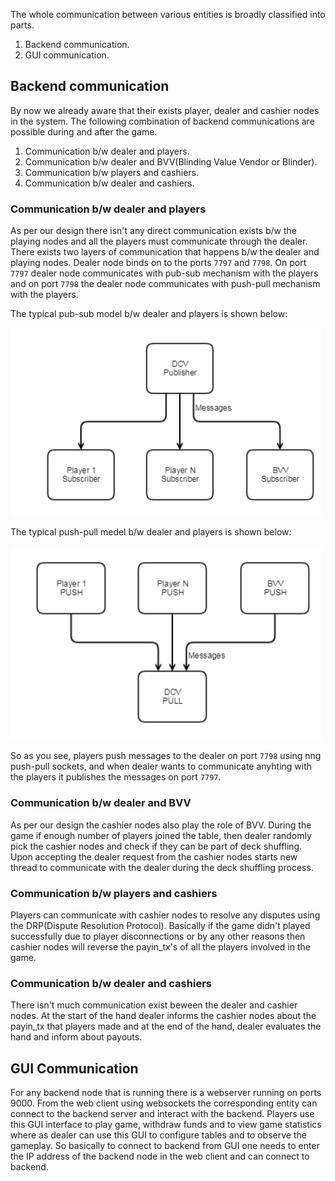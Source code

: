 The whole communication between various entities is broadly classified into parts.
1. Backend communication.
2. GUI communication.

## Backend communication
By now we already aware that their exists player, dealer and cashier nodes in the system. The following combination of backend communications are possible during and after the game.
1. Communication b/w dealer and players.
2. Communication b/w dealer and BVV(Blinding Value Vendor or Blinder).
3. Communication b/w players and cashiers.
4. Communication b/w dealer and cashiers.

### Communication b/w dealer and players
As per our design there isn't any direct communication exists b/w the playing nodes and all the players must communicate through the dealer. There exists two layers of communication that happens b/w the dealer and playing nodes. Dealer node binds on to the ports `7797` and `7798`. On port `7797` dealer node communicates with pub-sub mechanism with the players and on port `7798` the dealer node communicates with push-pull mechanism with the players. 

The typical pub-sub model b/w dealer and players is shown below:

<img src="../../assets/Messages.png" width="500">

The typical push-pull medel b/w dealer and players is shown below:

<img src="../../assets/PULL.png" width="500">

So as you see, players push messages to the dealer on port `7798` using nng push-pull sockets, and when dealer wants to communicate anyhting with the players it publishes the messages on port `7797`.

### Communication b/w dealer and BVV
As per our design the cashier nodes also play the role of BVV. During the game if enough number of players joined the table, then dealer randomly pick the cashier nodes and check if they can be part of deck shuffling. Upon accepting the dealer request from the cashier nodes starts new thread to communicate with the dealer during the deck shuffling process. 

### Communication b/w players and cashiers
Players can communicate with cashier nodes to resolve any disputes using the DRP(Dispute Resolution Protocol). Basically if the game didn't played successfully due to player disconnections or by any other reasons then cashier nodes will reverse the payin_tx's of all the players involved in the game.

### Communication b/w dealer and cashiers
There isn't much communication exist beween the dealer and cashier nodes. At the start of the hand dealer informs the cashier nodes about the payin_tx that players made and at the end of the hand, dealer evaluates the hand and inform about payouts.


## GUI Communication
For any backend node that is running there is a webserver running on ports 9000. From the web client using websockets the corresponding entity can connect to the backend server and interact with the backend. Players use this GUI interface to play game, withdraw funds and to view game statistics where as dealer can use this GUI to configure tables and to observe the gameplay. So basically to connect to backend from GUI one needs to enter the IP address of the backend node in the web client and can connect to backend.


